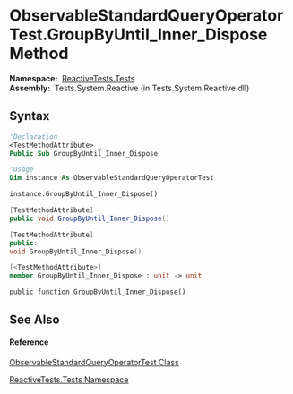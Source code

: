 # ObservableStandardQueryOperatorTest.GroupByUntil\_Inner\_Dispose Method

**Namespace:**  [ReactiveTests.Tests](ReactiveTests.Tests\ReactiveTests.Tests.md)  
**Assembly:**  Tests.System.Reactive (in Tests.System.Reactive.dll)

## Syntax

```vb
'Declaration
<TestMethodAttribute> _
Public Sub GroupByUntil_Inner_Dispose
```

```vb
'Usage
Dim instance As ObservableStandardQueryOperatorTest

instance.GroupByUntil_Inner_Dispose()
```

```csharp
[TestMethodAttribute]
public void GroupByUntil_Inner_Dispose()
```

```c++
[TestMethodAttribute]
public:
void GroupByUntil_Inner_Dispose()
```

```fsharp
[<TestMethodAttribute>]
member GroupByUntil_Inner_Dispose : unit -> unit 
```

```jscript
public function GroupByUntil_Inner_Dispose()
```

## See Also

#### Reference

[ObservableStandardQueryOperatorTest Class](ObservableStandardQueryOperatorTest\ObservableStandardQueryOperatorTest.md)

[ReactiveTests.Tests Namespace](ReactiveTests.Tests\ReactiveTests.Tests.md)




